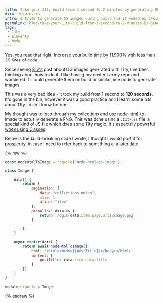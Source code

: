 ```yaml
---
title: Take your 11ty build from 1 second to 2 minutes by generating OG images
date: 2023-02-16
intro: I tried to generate OG images during build and it ended up taking a long time
permalink: blog/take-your-11ty-build-from-1-second-to-2-minutes-by-generating-og-images/
tags:
 - 11ty
 - Eleventy
 - Node
---
```


Yes, you read that right. Increase your build time by 11,900% with less than 30 lines of code

Since seeing [Elly's](https://www.ellyloel.com/garden/custom-open-graph-images-yet-another-way/) post about OG images generated with 11ty, I've been thinking about how to do it. I like having my content *in* my repo and wondered if I could generate them on build or similar, use node to generate images.

This was a very bad idea - it took my build from 1 second to **120 seconds**. It's gone in the bin, however it was a good practice and I learnt some bits about 11ty I didn't know before.

My thought was to loop through my collections and use [node-html-to-image](https://www.npmjs.com/package/node-html-to-image) to actually generate a PNG. This was done using a `.11ty.js` file, a special kind of JS file which does some 11ty magic. It's especially powerful [when using Classes](https://www.11ty.dev/docs/languages/javascript/#classes).

Below is the build-breaking code I wrote, I thought I would post it for prosperity, in case I need to refer back to something at a later date.

{% raw %}

```js
const nodeHtmlToImage = require('node-html-to-image');

class Image {

	data() {
		return {
			pagination: {
				data: "collections.notes",
				size: 1,
				alias: "item"
			},
			permalink: data => {
				return `/og/${data.item.page.url}/image.png`
			},

		};
	}

	async render(data) {
		return await nodeHtmlToImage({
			html: '<html><body>{{postTitle}}</body></html>',
			content: {
				postTitle: data.item.data.title
			}
		})
	}
}

module.exports = Image;
```
{% endraw %}
